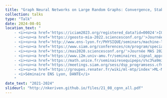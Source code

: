 ```yaml
---
title: "Graph Neural Networks on Large Random Graphs: Convergence, Stability, Universality"
collection: talks
type: "Talk"
date: 2024-08-01
location_text: "
	- <i><u><a href='https://iciam2023.org/registered_data?id=00024'>ICIAM 2023: Mini-symposium on Geometric methods in machine learning and data analysis</a></u></i><br>
	- <i><u><a href='https://geosto-mia-2022.sciencesconf.org/'>Journées Géosto MIA 2022</a></u></i><br>
	- <i><u><a href='http://www.ens-lyon.fr/PHYSIQUE/seminars/machine-learning-and-signal-processing/mlsp22_Vaiter_Keriven'>Séminaires MLSP, ENS Lyon</a></u></i><br>
	- <i><u><a href='https://www.siam.org/conferences/cm/program/special-events/is22-special-events'>SIAM Imaging Sciences 2022: Early Career Prize Lecture</a></u></i><br>
	- <i><u><a href='https://mas2020.sciencesconf.org/'>Journée MAS 2020</a></u></i><br>
	- <i><u><a href='https://www.i2m.univ-amu.fr/seminaires_signal_apprentissage/Conf/Oct2021/index.php'>GdR MIA Day: High-Dimensional Data Analysis</a></u></i><br>
	- <i><u><a href='https://math.unice.fr/seminairesequipeps/s%c3%a9minaire-de-l%c3%a9quipe-de-probabilit%c3%a9s-et-statistique.html'>Séminaires LJAD (Nice)</a></u></i><br>
	- <i><u><a href='https://meetings.siam.org/sess/dsp_programsess.cfm?SESSIONCODE=74406'>SIAM/IS Early Career Prize</a></u></i><br>
	- <i><u><a href='https://groupes.renater.fr/wiki/ml-mtp/index'>ML-MTP : Machine Learning in Montpellier, Theory and Practice</a></u></i><br>
	- <i>Séminaire ENS Lyon, DANTE</i>
	"
date_text: "2021-2024"
slideurl: "http://nkeriven.github.io/files/21_08_cgnn_all.pdf"
---
```

